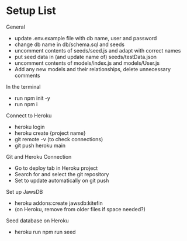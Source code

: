 # Setup List
General
* update .env.example file with db name, user and password
* change db name in db/schema.sql and seeds
* uncomment contents of seeds/seed.js and adapt with correct names
* put seed data in (and update name of) seeds/testData.json
* uncomment contents of models/index.js and models/User.js
* Add any new models and their relationships, delete unnecessary comments

In the terminal
* run npm init -y
* run npm i

Connect to Heroku
* heroku login
* heroku create {project name}
* git remote -v (to check connections)
* git push heroku main

Git and Heroku Connection
* Go to deploy tab in Heroku project
* Search for and select the git repository
* Set to update automatically on git push

Set up JawsDB
* heroku addons:create jawsdb:kitefin
* (on Heroku, remove from older files if space needed?)

Seed database on Heroku
* heroku run npm run seed
